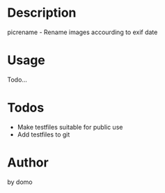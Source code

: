 
# Description

picrename - Rename images accourding to exif date

# Usage

Todo...

# Todos

- Make testfiles suitable for public use
- Add testfiles to git

# Author

by domo

